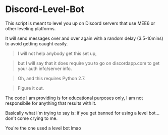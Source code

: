 # Discord-Level-Bot
This script is meant to level you up on Discord servers that use MEE6 or other leveling platforms.

It will send messages over and over again with a random delay (3.5-10mins) to avoid getting caught easily.

>I will not help anybody get this set up,

>but I will say that it does require you to go on discordapp.com to get your auth info/server info. 

>Oh, and this requires Python 2.7. 

>Figure it out.

The code I am providing is for educational purposes only, I am not responsibile for anything that results with it.

Basically what i'm trying to say is:
if you get banned for using a level bot... don't come crying to me. 

You're the one used a level bot lmao
